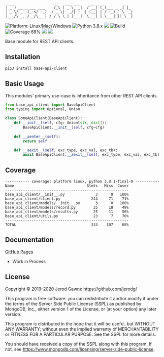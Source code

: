 ```
 ___                   _   ___ ___    ___ _ _         _   
| _ ) __ _ ___ ___    /_\ | _ \_ _|  / __| (_)___ _ _| |_ 
| _ \/ _` (_-</ -_)  / _ \|  _/| |  | (__| | / -_) ' \  _|
|___/\__,_/__/\___| /_/ \_\_| |___|  \___|_|_\___|_||_\__|
```                                                                                                   
![Platform: Linux/Mac/Windows](https://img.shields.io/badge/Platform-Linux/Mac/Windows-blue.svg?style=plastic "Platform: Linux/Mac/Windows")
![Python 3.8.x](https://img.shields.io/badge/Python-3.8%2B-blue.svg?style=plastic "Python 3.8.x")
<a href="https://www.mongodb.com/licensing/server-side-public-license"><img src="https://img.shields.io/badge/License-SSPL-green.svg?style=plastic"></a>
![Build](https://travis-ci.org/jerodg/base-api-client.svg?branch=development?style=plastic "Build")
![Coverage 68%](https://img.shields.io/badge/Coverage-68%25-yellow.svg?style=plastic "Coverage 68%")
<a href="https://saythanks.io/to/jerodg"><img src="https://img.shields.io/badge/Say%20Thanks-!-1EAEDB.svg?style=plastic"></a>
<a href="https://www.paypal.me/jerodgawne"><img src="https://img.shields.io/badge/Donate-orange.svg?style=plastic"></a>

Base module for REST API clients.

## Installation
```bash
pip3 install base-api-client
```

## Basic Usage
This modules' primary use-case is inheritance from other REST API clients.

```python
from base_api_client import BaseApiClient
from typing import Optional, Union

class SomeApiClient(BaseApiClient):
    def __init__(self, cfg: Union[str, dict]):
        BaseApiClient.__init__(self, cfg=cfg)
        
    def __aenter__(self):
        return self

    def __aexit__(self, exc_type, exc_val, exc_tb):
        await BaseApiClient.__aexit__(self, exc_type, exc_val, exc_tb)
```

## Coverage
```shell
----------- coverage: platform linux, python 3.8.1-final-0 -----------
Name                                 Stmts   Miss  Cover
--------------------------------------------------------
base_api_client/__init__.py              3      0   100%
base_api_client/client.py              244     71    71%
base_api_client/models/__init__.py       3      0   100%
base_api_client/models/record.py        35     18    49%
base_api_client/models/results.py       25     11    56%
base_api_client/utils.py                23      7    70%
--------------------------------------------------------
TOTAL                                  333    107    68%
```

## Documentation
[GitHub Pages](https://jerodg.github.io/base-api-client/)
- Work in Process

## License

Copyright © 2019-2020 Jerod Gawne <https://github.com/jerodg/>

This program is free software: you can redistribute it and/or modify
it under the terms of the Server Side Public License (SSPL) as
published by MongoDB, Inc., either version 1 of the
License, or (at your option) any later version.

This program is distributed in the hope that it will be useful,
but WITHOUT ANY WARRANTY; without even the implied warranty of
MERCHANTABILITY or FITNESS FOR A PARTICULAR PURPOSE.  See the
SSPL for more details.

You should have received a copy of the SSPL along with this program.
If not, see <https://www.mongodb.com/licensing/server-side-public-license>.
